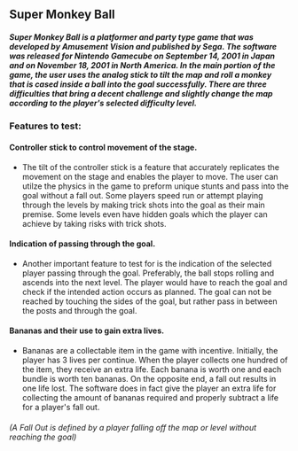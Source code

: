 ## Super Monkey Ball

##### Super Monkey Ball is a platformer and party type game that was developed by Amusement Vision and published by Sega. The software was released for Nintendo Gamecube on September 14, 2001 in Japan and on November 18, 2001 in North America. In the main portion of the game, the user uses the analog stick to tilt the map and roll a monkey that is cased inside a ball into the goal successfully. There are three difficulties that bring a decent challenge and slightly change the map according to the player's selected difficulty level.
### Features to test: 
#### Controller stick to control movement of the stage.
* The tilt of the controller stick is a feature that accurately replicates the movement on the stage and enables the player to move. The user can utilze the physics in the game to preform unique stunts and pass into the goal without a fall out. Some players speed run or attempt playing through the levels by making trick shots into the goal as their main premise. Some levels even have hidden goals which the player can achieve by taking risks with trick shots. 
#### Indication of passing through the goal.
* Another important feature to test for is the indication of the selected player passing through the goal. Preferably, the ball stops rolling and ascends into the next level. The player would have to reach the goal and check if the intended action occurs as planned. The goal can not be reached by touching the sides of the goal, but rather pass in between the posts and through the goal.
#### Bananas and their use to gain extra lives. 
* Bananas are a collectable item in the game with incentive. Initially, the player has 3 lives per continue. When the player collects one hundred of the item, they receive an extra life. Each banana is worth one and each bundle is worth ten bananas. On the opposite end, a fall out results in one life lost. The software does in fact give the player an extra life for collecting the amount of bananas required and properly subtract a life for a player's fall out.

###### (A Fall Out is defined by a player falling off the map or level without reaching the goal)
